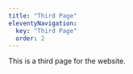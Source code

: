 ```yaml
---
title: "Third Page"
eleventyNavigation:
  key: "Third Page"
  order: 2
---
```


This is a third page for the website.

